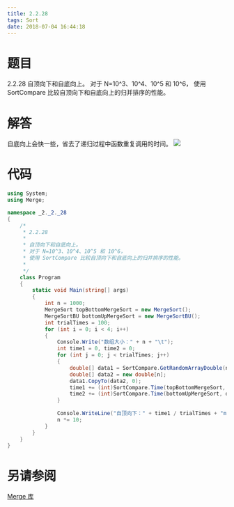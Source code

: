 ```yaml
---
title: 2.2.28
tags: Sort
date: 2018-07-04 16:44:18
---
```


# 题目

2.2.28
自顶向下和自底向上。 
对于 N=10^3、10^4、10^5 和 10^6， 
使用 SortCompare 比较自顶向下和自底向上的归并排序的性能。

# 解答

自底向上会快一些，省去了递归过程中函数重复调用的时间。
![](./1.png)

# 代码

```csharp
using System;
using Merge;

namespace _2._2._28
{
    /*
     * 2.2.28
     * 
     * 自顶向下和自底向上。
     * 对于 N=10^3、10^4、10^5 和 10^6，
     * 使用 SortCompare 比较自顶向下和自底向上的归并排序的性能。
     * 
     */
    class Program
    {
        static void Main(string[] args)
        {
            int n = 1000;
            MergeSort topBottomMergeSort = new MergeSort();
            MergeSortBU bottomUpMergeSort = new MergeSortBU();
            int trialTimes = 100;
            for (int i = 0; i < 4; i++)
            {
                Console.Write("数组大小：" + n + "\t");
                int time1 = 0, time2 = 0;
                for (int j = 0; j < trialTimes; j++)
                {
                    double[] data1 = SortCompare.GetRandomArrayDouble(n);
                    double[] data2 = new double[n];
                    data1.CopyTo(data2, 0);
                    time1 += (int)SortCompare.Time(topBottomMergeSort, data1);
                    time2 += (int)SortCompare.Time(bottomUpMergeSort, data2);
                }
                
                Console.WriteLine("自顶向下：" + time1 / trialTimes + "ms\t自底向上：" + time2 / trialTimes + "ms");
                n *= 10;
            }
        }
    }
}
```

# 另请参阅

[Merge 库](https://github.com/ikesnowy/Algorithms-4th-Edition-in-Csharp/tree/master/2%20Sorting/2.2/Merge)